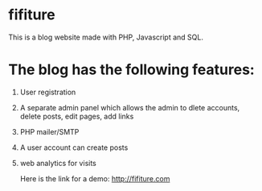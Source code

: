 # fifiture
This is a blog website made with PHP, Javascript and SQL. 
# The blog has the following features:
 1. User registration
 2. A separate admin panel which allows the admin to dlete accounts, delete posts, edit pages, add links
 3. PHP mailer/SMTP 
 4. A user account can create posts
 5. web analytics for visits
	
	Here is the link for a demo: http://fifiture.com
